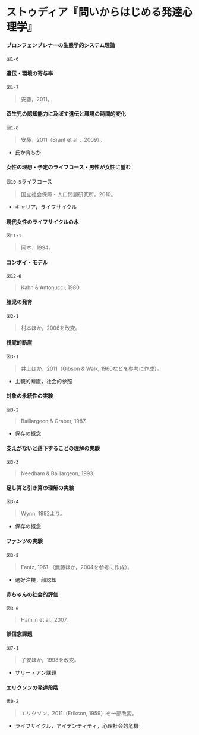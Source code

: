 # ストゥディア『問いからはじめる発達心理学』

#### ブロンフェンブレナーの生態学的システム理論
`図1-6`
> 

#### 遺伝・環境の寄与率
`図1-7`
> 安藤，2011。

#### 双生児の認知能力に及ぼす遺伝と環境の時間的変化
`図1-8`
> 安藤，2011（Brant et al.，2009）。
+ 氏か育ちか

#### 女性の理想・予定のライフコース・男性が女性に望む
`図10-5`ライフコース
> 国立社会保障・人口問題研究所，2010。
+ キャリア，ライフサイクル

#### 現代女性のライフサイクルの木
`図11-1`
> 岡本，1994。

#### コンボイ・モデル
`図12-6`
> Kahn & Antonucci, 1980.

#### 胎児の発育
`図2-1`
> 村本ほか，2006を改変。

#### 視覚的断崖
`図3-1`
> 井上ほか，2011（Gibson & Walk, 1960などを参考に作成）。
+ 主観的断崖，社会的参照

#### 対象の永続性の実験
`図3-2`
> Baillargeon & Graber, 1987.
+ 保存の概念

#### 支えがないと落下することの理解の実験
`図3-3`
> Needham & Baillargeon, 1993.

#### 足し算と引き算の理解の実験
`図3-4`
> Wynn, 1992より。
+ 保存の概念

#### ファンツの実験
`図3-5`
> Fantz, 1961.（無藤ほか，2004を参考に作成）。
+ 選好注視，顔認知

#### 赤ちゃんの社会的評価
`図3-6`
> Hamlin et al., 2007.

#### 誤信念課題
`図7-1`
> 子安ほか，1998を改変。
+ サリー・アン課題

#### エリクソンの発達段階
`表0-2`
> エリクソン，2011（Erikson, 1959）を一部改変。
+ ライフサイクル，アイデンティティ，心理社会的危機
